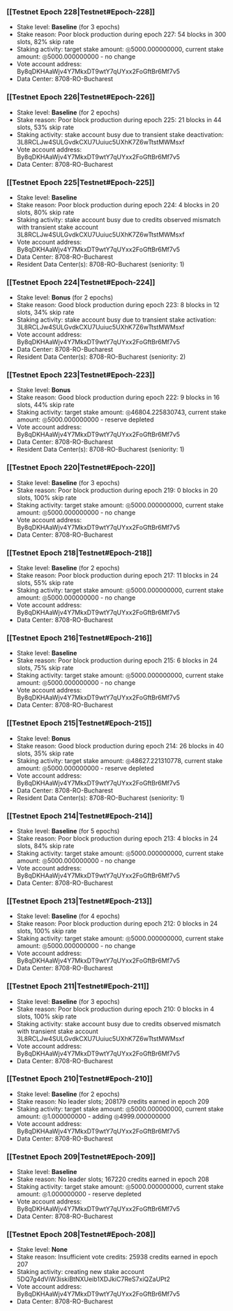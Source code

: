 ### [[Testnet Epoch 228|Testnet#Epoch-228]]
* Stake level: **Baseline** (for 3 epochs)
* Stake reason: Poor block production during epoch 227: 54 blocks in 300 slots, 82% skip rate
* Staking activity: target stake amount: ◎5000.000000000, current stake amount: ◎5000.000000000 - no change
* Vote account address: By8qDKHAaWjv4Y7MkxDT9wtY7qUYxx2FoGftBr6Mf7v5
* Data Center: 8708-RO-Bucharest
### [[Testnet Epoch 226|Testnet#Epoch-226]]
* Stake level: **Baseline** (for 2 epochs)
* Stake reason: Poor block production during epoch 225: 21 blocks in 44 slots, 53% skip rate
* Staking activity: stake account busy due to transient stake deactivation: 3L8RCLJw4SULGvdkCXU7Uuiuc5UXhK7Z6wTtstMWMsxf
* Vote account address: By8qDKHAaWjv4Y7MkxDT9wtY7qUYxx2FoGftBr6Mf7v5
* Data Center: 8708-RO-Bucharest
### [[Testnet Epoch 225|Testnet#Epoch-225]]
* Stake level: **Baseline**
* Stake reason: Poor block production during epoch 224: 4 blocks in 20 slots, 80% skip rate
* Staking activity: stake account busy due to credits observed mismatch with transient stake account 3L8RCLJw4SULGvdkCXU7Uuiuc5UXhK7Z6wTtstMWMsxf
* Vote account address: By8qDKHAaWjv4Y7MkxDT9wtY7qUYxx2FoGftBr6Mf7v5
* Data Center: 8708-RO-Bucharest
* Resident Data Center(s): 8708-RO-Bucharest (seniority: 1)
### [[Testnet Epoch 224|Testnet#Epoch-224]]
* Stake level: **Bonus** (for 2 epochs)
* Stake reason: Good block production during epoch 223: 8 blocks in 12 slots, 34% skip rate
* Staking activity: stake account busy due to transient stake activation: 3L8RCLJw4SULGvdkCXU7Uuiuc5UXhK7Z6wTtstMWMsxf
* Vote account address: By8qDKHAaWjv4Y7MkxDT9wtY7qUYxx2FoGftBr6Mf7v5
* Data Center: 8708-RO-Bucharest
* Resident Data Center(s): 8708-RO-Bucharest (seniority: 2)
### [[Testnet Epoch 223|Testnet#Epoch-223]]
* Stake level: **Bonus**
* Stake reason: Good block production during epoch 222: 9 blocks in 16 slots, 44% skip rate
* Staking activity: target stake amount: ◎46804.225830743, current stake amount: ◎5000.000000000 - reserve depleted
* Vote account address: By8qDKHAaWjv4Y7MkxDT9wtY7qUYxx2FoGftBr6Mf7v5
* Data Center: 8708-RO-Bucharest
* Resident Data Center(s): 8708-RO-Bucharest (seniority: 1)
### [[Testnet Epoch 220|Testnet#Epoch-220]]
* Stake level: **Baseline** (for 3 epochs)
* Stake reason: Poor block production during epoch 219: 0 blocks in 20 slots, 100% skip rate
* Staking activity: target stake amount: ◎5000.000000000, current stake amount: ◎5000.000000000 - no change
* Vote account address: By8qDKHAaWjv4Y7MkxDT9wtY7qUYxx2FoGftBr6Mf7v5
* Data Center: 8708-RO-Bucharest
### [[Testnet Epoch 218|Testnet#Epoch-218]]
* Stake level: **Baseline** (for 2 epochs)
* Stake reason: Poor block production during epoch 217: 11 blocks in 24 slots, 55% skip rate
* Staking activity: target stake amount: ◎5000.000000000, current stake amount: ◎5000.000000000 - no change
* Vote account address: By8qDKHAaWjv4Y7MkxDT9wtY7qUYxx2FoGftBr6Mf7v5
* Data Center: 8708-RO-Bucharest
### [[Testnet Epoch 216|Testnet#Epoch-216]]
* Stake level: **Baseline**
* Stake reason: Poor block production during epoch 215: 6 blocks in 24 slots, 75% skip rate
* Staking activity: target stake amount: ◎5000.000000000, current stake amount: ◎5000.000000000 - no change
* Vote account address: By8qDKHAaWjv4Y7MkxDT9wtY7qUYxx2FoGftBr6Mf7v5
* Data Center: 8708-RO-Bucharest
### [[Testnet Epoch 215|Testnet#Epoch-215]]
* Stake level: **Bonus**
* Stake reason: Good block production during epoch 214: 26 blocks in 40 slots, 35% skip rate
* Staking activity: target stake amount: ◎48627.221310778, current stake amount: ◎5000.000000000 - reserve depleted
* Vote account address: By8qDKHAaWjv4Y7MkxDT9wtY7qUYxx2FoGftBr6Mf7v5
* Data Center: 8708-RO-Bucharest
* Resident Data Center(s): 8708-RO-Bucharest (seniority: 1)
### [[Testnet Epoch 214|Testnet#Epoch-214]]
* Stake level: **Baseline** (for 5 epochs)
* Stake reason: Poor block production during epoch 213: 4 blocks in 24 slots, 84% skip rate
* Staking activity: target stake amount: ◎5000.000000000, current stake amount: ◎5000.000000000 - no change
* Vote account address: By8qDKHAaWjv4Y7MkxDT9wtY7qUYxx2FoGftBr6Mf7v5
* Data Center: 8708-RO-Bucharest
### [[Testnet Epoch 213|Testnet#Epoch-213]]
* Stake level: **Baseline** (for 4 epochs)
* Stake reason: Poor block production during epoch 212: 0 blocks in 24 slots, 100% skip rate
* Staking activity: target stake amount: ◎5000.000000000, current stake amount: ◎5000.000000000 - no change
* Vote account address: By8qDKHAaWjv4Y7MkxDT9wtY7qUYxx2FoGftBr6Mf7v5
* Data Center: 8708-RO-Bucharest
### [[Testnet Epoch 211|Testnet#Epoch-211]]
* Stake level: **Baseline** (for 3 epochs)
* Stake reason: Poor block production during epoch 210: 0 blocks in 4 slots, 100% skip rate
* Staking activity: stake account busy due to credits observed mismatch with transient stake account 3L8RCLJw4SULGvdkCXU7Uuiuc5UXhK7Z6wTtstMWMsxf
* Vote account address: By8qDKHAaWjv4Y7MkxDT9wtY7qUYxx2FoGftBr6Mf7v5
* Data Center: 8708-RO-Bucharest
### [[Testnet Epoch 210|Testnet#Epoch-210]]
* Stake level: **Baseline** (for 2 epochs)
* Stake reason: No leader slots; 208179 credits earned in epoch 209
* Staking activity: target stake amount: ◎5000.000000000, current stake amount: ◎1.000000000 - adding ◎4999.000000000
* Vote account address: By8qDKHAaWjv4Y7MkxDT9wtY7qUYxx2FoGftBr6Mf7v5
* Data Center: 8708-RO-Bucharest
### [[Testnet Epoch 209|Testnet#Epoch-209]]
* Stake level: **Baseline**
* Stake reason: No leader slots; 167220 credits earned in epoch 208
* Staking activity: target stake amount: ◎5000.000000000, current stake amount: ◎1.000000000 - reserve depleted
* Vote account address: By8qDKHAaWjv4Y7MkxDT9wtY7qUYxx2FoGftBr6Mf7v5
* Data Center: 8708-RO-Bucharest
### [[Testnet Epoch 208|Testnet#Epoch-208]]
* Stake level: **None**
* Stake reason: Insufficient vote credits: 25938 credits earned in epoch 207
* Staking activity: creating new stake account 5DQ7g4dViW3iskiBtNXUeib1XDJkiC7ReS7xiQZaUPt2
* Vote account address: By8qDKHAaWjv4Y7MkxDT9wtY7qUYxx2FoGftBr6Mf7v5
* Data Center: 8708-RO-Bucharest